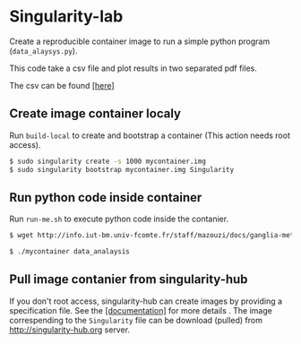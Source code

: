 # Singularity-lab

Create a reproducible container image to run a simple python program (`data_alaysys.py`).

This code take a csv file and plot results in two separated pdf files.

The csv can be found [[here]](http://info.iut-bm.univ-fcomte.fr/staff/mazouzi/docs/ganglia-metrics.csv)

## Create image container localy
Run `build-local` to create and bootstrap a container (This action needs root access).

```bash
$ sudo singularity create -s 1000 mycontainer.img
$ sudo singularity bootstrap mycontainer.img Singularity
```



## Run python code inside container 

Run `run-me.sh` to execute python code inside the contanier. 

```bash
$ wget http://info.iut-bm.univ-fcomte.fr/staff/mazouzi/docs/ganglia-metrics.csv

$ ./mycontainer data_analaysis

```



## Pull image contanier from singularity-hub 
If you don't root access, singularity-hub can create images by providing a specification file. See the [[documentation]](https://singularity-hub.org/faq) for more details . The image correspending to the `Singularity` file can be download (pulled) from http://singularity-hub.org server.

